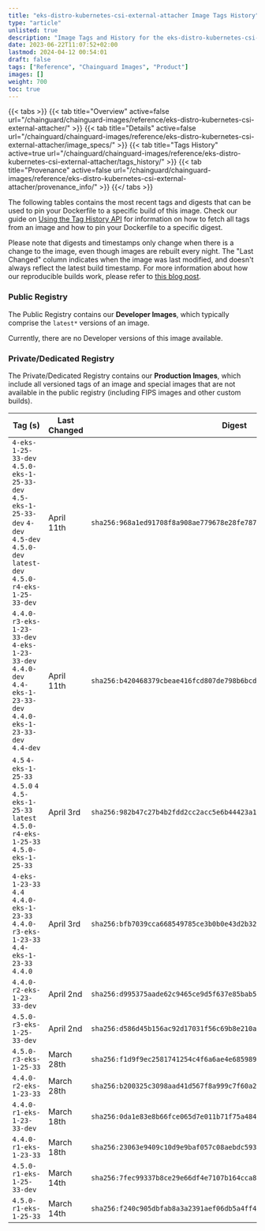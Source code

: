 ```yaml
---
title: "eks-distro-kubernetes-csi-external-attacher Image Tags History"
type: "article"
unlisted: true
description: "Image Tags and History for the eks-distro-kubernetes-csi-external-attacher Chainguard Image"
date: 2023-06-22T11:07:52+02:00
lastmod: 2024-04-12 00:54:01
draft: false
tags: ["Reference", "Chainguard Images", "Product"]
images: []
weight: 700
toc: true
---
```


{{< tabs >}}
{{< tab title="Overview" active=false url="/chainguard/chainguard-images/reference/eks-distro-kubernetes-csi-external-attacher/" >}}
{{< tab title="Details" active=false url="/chainguard/chainguard-images/reference/eks-distro-kubernetes-csi-external-attacher/image_specs/" >}}
{{< tab title="Tags History" active=true url="/chainguard/chainguard-images/reference/eks-distro-kubernetes-csi-external-attacher/tags_history/" >}}
{{< tab title="Provenance" active=false url="/chainguard/chainguard-images/reference/eks-distro-kubernetes-csi-external-attacher/provenance_info/" >}}
{{</ tabs >}}

The following tables contains the most recent tags and digests that can be used to pin your Dockerfile to a specific build of this image. Check our guide on [Using the Tag History API](/chainguard/chainguard-images/using-the-tag-history-api/) for information on how to fetch all tags from an image and how to pin your Dockerfile to a specific digest.

Please note that digests and timestamps only change when there is a change to the image, even though images are rebuilt every night. The "Last Changed" column indicates when the image was last modified, and doesn't always reflect the latest build timestamp. For more information about how our reproducible builds work, please refer to [this blog post](https://www.chainguard.dev/unchained/reproducing-chainguards-reproducible-image-builds).

### Public Registry
The Public Registry contains our **Developer Images**, which typically comprise the `latest*` versions of an image.

Currently, there are no Developer versions of this image available.

### Private/Dedicated Registry
The Private/Dedicated Registry contains our **Production Images**, which include all versioned tags of an image and special images that are not available in the public registry (including FIPS images and other custom builds).

| Tag (s)                                                                                                                                  | Last Changed | Digest                                                                    |
|------------------------------------------------------------------------------------------------------------------------------------------|--------------|---------------------------------------------------------------------------|
|  `4-eks-1-25-33-dev` `4.5.0-eks-1-25-33-dev` `4.5-eks-1-25-33-dev` `4-dev` `4.5-dev` `4.5.0-dev` `latest-dev` `4.5.0-r4-eks-1-25-33-dev` | April 11th   | `sha256:968a1ed91708f8a908ae779678e28fe78750e803749cbd0fd8ed29fc45f522f5` |
|  `4.4.0-r3-eks-1-23-33-dev` `4-eks-1-23-33-dev` `4.4.0-dev` `4.4-eks-1-23-33-dev` `4.4.0-eks-1-23-33-dev` `4.4-dev`                      | April 11th   | `sha256:b420468379cbeae416fcd807de798b6bcde220862bf2b1a3d02067b987f2866b` |
|  `4.5` `4-eks-1-25-33` `4.5.0` `4` `4.5-eks-1-25-33` `latest` `4.5.0-r4-eks-1-25-33` `4.5.0-eks-1-25-33`                                 | April 3rd    | `sha256:982b47c27b4b2fdd2cc2acc5e6b44423a1855b97f52adb81e912a531a9f709d7` |
|  `4-eks-1-23-33` `4.4` `4.4.0-eks-1-23-33` `4.4.0-r3-eks-1-23-33` `4.4-eks-1-23-33` `4.4.0`                                              | April 3rd    | `sha256:bfb7039cca668549785ce3b0b0e43d2b327f904480c31d984416d81254a6843e` |
|  `4.4.0-r2-eks-1-23-33-dev`                                                                                                              | April 2nd    | `sha256:d995375aade62c9465ce9d5f637e85bab51f232f3a20ffddfb5950eac1c98a00` |
|  `4.5.0-r3-eks-1-25-33-dev`                                                                                                              | April 2nd    | `sha256:d586d45b156ac92d17031f56c69b8e210ab83a41c8c74b6ad7560afe76b21d22` |
|  `4.5.0-r3-eks-1-25-33`                                                                                                                  | March 28th   | `sha256:f1d9f9ec2581741254c4f6a6ae4e685989cd33854e39a094959beafc8b7a2da9` |
|  `4.4.0-r2-eks-1-23-33`                                                                                                                  | March 28th   | `sha256:b200325c3098aad41d567f8a999c7f60a2b1b41b72d2a09612e30892b1bf426f` |
|  `4.4.0-r1-eks-1-23-33-dev`                                                                                                              | March 18th   | `sha256:0da1e83e8b66fce065d7e011b71f75a484fa42a61b7ac6f9790edc90b2be9112` |
|  `4.4.0-r1-eks-1-23-33`                                                                                                                  | March 18th   | `sha256:23063e9409c10d9e9baf057c08aebdc5931954d84e06b0688c56184b460ed5d5` |
|  `4.5.0-r1-eks-1-25-33-dev`                                                                                                              | March 14th   | `sha256:7fec99337b8ce29e66df4e7107b164cca828cd8d8a599aab98d3e596013de1f8` |
|  `4.5.0-r1-eks-1-25-33`                                                                                                                  | March 14th   | `sha256:f240c905dbfab8a3a2391aef06db5a4ff4dd04d91e75ed6d1fc1cea1a6579d87` |

